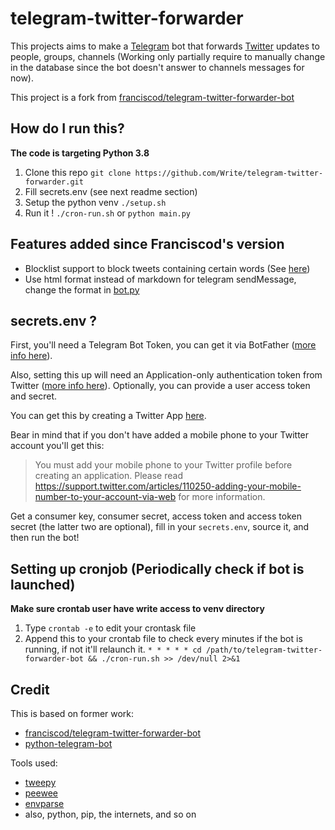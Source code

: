 # telegram-twitter-forwarder

This projects aims to make a [Telegram](https://telegram.org) bot that forwards [Twitter](https://twitter.com/) updates to people, groups, channels (Working only partially require to manually change in the database since the bot doesn't answer to channels messages for now).

This project is a fork from [franciscod/telegram-twitter-forwarder-bot](https://github.com/franciscod/telegram-twitter-forwarder-bot)

## How do I run this?

**The code is targeting Python 3.8**

1. Clone this repo `git clone https://github.com/Write/telegram-twitter-forwarder.git`
2. Fill secrets.env (see next readme section)
3. Setup the python venv `./setup.sh`
5. Run it ! `./cron-run.sh` or `python main.py`

## Features added since Franciscod's version
- Blocklist support to block tweets containing certain words (See [here](https://github.com/Write/telegram-twitter-forwarder/blob/master/job.py#L60))
- Use html format instead of markdown for telegram sendMessage, change the format in [bot.py](https://github.com/Write/telegram-twitter-forwarder/blob/master/bot.py#L60)

## secrets.env ?

First, you'll need a Telegram Bot Token, you can get it via BotFather ([more info here](https://core.telegram.org/bots)).

Also, setting this up will need an Application-only authentication token from Twitter ([more info here](https://dev.twitter.com/oauth/application-only)). Optionally, you can provide a user access token and secret.

You can get this by creating a Twitter App [here](https://apps.twitter.com/).

Bear in mind that if you don't have added a mobile phone to your Twitter account you'll get this:

>You must add your mobile phone to your Twitter profile before creating an application. Please read https://support.twitter.com/articles/110250-adding-your-mobile-number-to-your-account-via-web for more information.

Get a consumer key, consumer secret, access token and access token secret (the latter two are optional), fill in your `secrets.env`, source it, and then run the bot!

## Setting up cronjob (Periodically check if bot is launched)

**Make sure crontab user have write access to venv directory**

1. Type `crontab -e` to edit your crontask file
2. Append this to your crontab file to check every minutes if the bot is running, if not it'll relaunch it.
`* * * * * cd /path/to/telegram-twitter-forwarder-bot && ./cron-run.sh >> /dev/null 2>&1`

## Credit

This is based on former work:
- [franciscod/telegram-twitter-forwarder-bot](https://github.com/franciscod/telegram-twitter-forwarder-bot)
- [python-telegram-bot](https://github.com/leandrotoledo/python-telegram-bot)

Tools used:
- [tweepy](https://github.com/tweepy/tweepy)
- [peewee](https://github.com/coleifer/peewee)
- [envparse](https://github.com/rconradharris/envparse)
- also, python, pip, the internets, and so on

